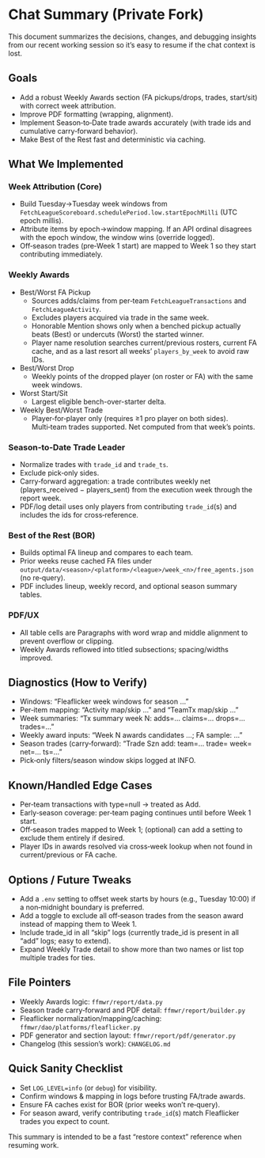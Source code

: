 # Chat Summary (Private Fork)

This document summarizes the decisions, changes, and debugging insights from our recent working session so it’s easy to resume if the chat context is lost.

## Goals
- Add a robust Weekly Awards section (FA pickups/drops, trades, start/sit) with correct week attribution.
- Improve PDF formatting (wrapping, alignment).
- Implement Season‑to‑Date trade awards accurately (with trade ids and cumulative carry‑forward behavior).
- Make Best of the Rest fast and deterministic via caching.

## What We Implemented

### Week Attribution (Core)
- Build Tuesday→Tuesday week windows from `FetchLeagueScoreboard.schedulePeriod.low.startEpochMilli` (UTC epoch millis).
- Attribute items by epoch→window mapping. If an API ordinal disagrees with the epoch window, the window wins (override logged).
- Off‑season trades (pre‑Week 1 start) are mapped to Week 1 so they start contributing immediately.

### Weekly Awards
- Best/Worst FA Pickup
  - Sources adds/claims from per‑team `FetchLeagueTransactions` and `FetchLeagueActivity`.
  - Excludes players acquired via trade in the same week.
  - Honorable Mention shows only when a benched pickup actually beats (Best) or undercuts (Worst) the started winner.
  - Player name resolution searches current/previous rosters, current FA cache, and as a last resort all weeks’ `players_by_week` to avoid raw IDs.
- Best/Worst Drop
  - Weekly points of the dropped player (on roster or FA) with the same week windows.
- Worst Start/Sit
  - Largest eligible bench-over-starter delta.
- Weekly Best/Worst Trade
  - Player‑for‑player only (requires ≥1 pro player on both sides). Multi‑team trades supported. Net computed from that week’s points.

### Season‑to‑Date Trade Leader
- Normalize trades with `trade_id` and `trade_ts`.
- Exclude pick‑only sides.
- Carry‑forward aggregation: a trade contributes weekly net (players_received − players_sent) from the execution week through the report week.
- PDF/log detail uses only players from contributing `trade_id`(s) and includes the ids for cross‑reference.

### Best of the Rest (BOR)
- Builds optimal FA lineup and compares to each team.
- Prior weeks reuse cached FA files under `output/data/<season>/<platform>/<league>/week_<n>/free_agents.json` (no re‑query).
- PDF includes lineup, weekly record, and optional season summary tables.

### PDF/UX
- All table cells are Paragraphs with word wrap and middle alignment to prevent overflow or clipping.
- Weekly Awards reflowed into titled subsections; spacing/widths improved.

## Diagnostics (How to Verify)
- Windows: “Fleaflicker week windows for season …”
- Per‑item mapping: “Activity map/skip …” and “TeamTx map/skip …”
- Week summaries: “Tx summary week N: adds=… claims=… drops=… trades=…”
- Weekly award inputs: “Week N awards candidates …; FA sample: …”
- Season trades (carry‑forward): “Trade Szn add: team=… trade=<id> week=<wk> net=… ts=…”
- Pick‑only filters/season window skips logged at INFO.

## Known/Handled Edge Cases
- Per‑team transactions with type=null → treated as Add.
- Early‑season coverage: per‑team paging continues until before Week 1 start.
- Off‑season trades mapped to Week 1; (optional) can add a setting to exclude them entirely if desired.
- Player IDs in awards resolved via cross‑week lookup when not found in current/previous or FA cache.

## Options / Future Tweaks
- Add a `.env` setting to offset week starts by hours (e.g., Tuesday 10:00) if a non‑midnight boundary is preferred.
- Add a toggle to exclude all off‑season trades from the season award instead of mapping them to Week 1.
- Include trade_id in all “skip” logs (currently trade_id is present in all “add” logs; easy to extend).
- Expand Weekly Trade detail to show more than two names or list top multiple trades for ties.

## File Pointers
- Weekly Awards logic: `ffmwr/report/data.py`
- Season trade carry‑forward and PDF detail: `ffmwr/report/builder.py`
- Fleaflicker normalization/mapping/caching: `ffmwr/dao/platforms/fleaflicker.py`
- PDF generator and section layout: `ffmwr/report/pdf/generator.py`
- Changelog (this session’s work): `CHANGELOG.md`

## Quick Sanity Checklist
- Set `LOG_LEVEL=info` (or `debug`) for visibility.
- Confirm windows & mapping in logs before trusting FA/trade awards.
- Ensure FA caches exist for BOR (prior weeks won’t re‑query).
- For season award, verify contributing `trade_id`(s) match Fleaflicker trades you expect to count.

This summary is intended to be a fast “restore context” reference when resuming work.

